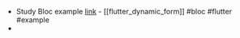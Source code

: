 - Study Bloc example [link](https://github.com/felangel/bloc/tree/master/examples/flutter_dynamic_form) - [[flutter_dynamic_form]] #bloc #flutter #example
-